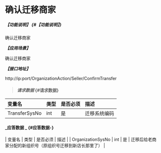 # 确认迁移商家

##### _【功能说明】_ {#【功能说明】}

确认迁移商家

_**【应用场景】**_

确认迁移商家



_**【接口地址】**_

http://ip:port/OrganizationAction/Seller/ConfirmTransfer


> #### _请求数据_ {#请求数据}

| 变量名 | 类型 | 是否必须 | 描述 |
| :--- | :--- | :--- | :--- |
| TransferSysNo | int | 是 | 迁移系统编码 |

#### _应答数据 _ {#应答数据-}

| 变量名 | 类型 | 是否必须 | 描述 |
| OrganizationSysNo | int | 是 | 迁移后给老商家分配的新组织号（原组织号迁移到新店长那里了） |




